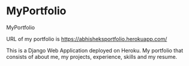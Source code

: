 # MyPortfolio
MyPortfolio

URL of my portfolio is https://abhisheksportfolio.herokuapp.com/

This is a Django Web Application deployed on Heroku. My portfolio that consists of about me, my projects, experience, skills and my resume.
